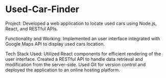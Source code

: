 # Used-Car-Finder


Project: 
Developed a web application to locate used cars using Node.js, React, and RESTful APIs.

Functionality and Working: 
Implemented an user interface integrated with Google Maps API to display used cars location.

Tech Stack Used: 
Utilized React components for efficient rendering of the user interface. Created a RESTful API to handle data retrieval and modification from the server-side. Used Git for version control and deployed the application to an online hosting platform.
